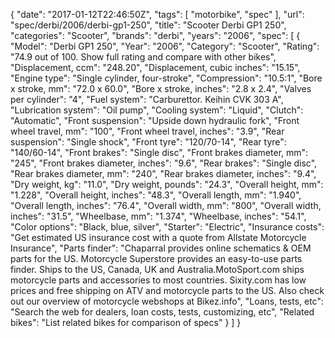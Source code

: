 {
    "date": "2017-01-12T22:46:50Z",
    "tags": [
        "motorbike",
        "spec"
    ],
    "url": "spec\/derbi\/2006\/derbi-gp1-250",
    "title": "Scooter Derbi GP1 250",
    "categories": "Scooter",
    "brands": "derbi",
    "years": "2006",
    "spec": [
        {
            "Model": "Derbi GP1 250",
            "Year": "2006",
            "Category": "Scooter",
            "Rating": "74.9 out of 100. Show full rating and compare with other bikes",
            "Displacement, ccm": "248.20",
            "Displacement, cubic inches": "15.15",
            "Engine type": "Single cylinder, four-stroke",
            "Compression": "10.5:1",
            "Bore x stroke, mm": "72.0 x 60.0",
            "Bore x stroke, inches": "2.8 x 2.4",
            "Valves per cylinder": "4",
            "Fuel system": "Carburettor. Keihin CVK 303 A",
            "Lubrication system": "Oil pump",
            "Cooling system": "Liquid",
            "Clutch": "Automatic",
            "Front suspension": "Upside down hydraulic fork",
            "Front wheel travel, mm": "100",
            "Front wheel travel, inches": "3.9",
            "Rear suspension": "Single shock",
            "Front tyre": "120\/70-14",
            "Rear tyre": "140\/60-14",
            "Front brakes": "Single disc",
            "Front brakes diameter, mm": "245",
            "Front brakes diameter, inches": "9.6",
            "Rear brakes": "Single disc",
            "Rear brakes diameter, mm": "240",
            "Rear brakes diameter, inches": "9.4",
            "Dry weight, kg": "11.0",
            "Dry weight, pounds": "24.3",
            "Overall height, mm": "1.228",
            "Overall height, inches": "48.3",
            "Overall length, mm": "1.940",
            "Overall length, inches": "76.4",
            "Overall width, mm": "800",
            "Overall width, inches": "31.5",
            "Wheelbase, mm": "1.374",
            "Wheelbase, inches": "54.1",
            "Color options": "Black, blue, silver",
            "Starter": "Electric",
            "Insurance costs": "Get estimated US insurance cost with a quote from Allstate Motorcycle Insurance",
            "Parts finder": "Chaparral provides online schematics & OEM parts for the US.   Motorcycle Superstore provides an easy-to-use parts finder. Ships to the US, Canada, UK and Australia.MotoSport.com ships motorcycle parts and accessories to most countries.    Sixity.com has low prices and free shipping on ATV and motorcycle parts to the US. Also check out our overview of motorcycle webshops at Bikez.info",
            "Loans, tests, etc": "Search the web for dealers, loan costs, tests, customizing, etc",
            "Related bikes": "List related bikes for comparison of specs"
        }
    ]
}